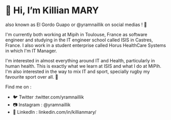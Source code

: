# 👋 Hi, I’m Killian MARY 
also known as El Gordo Guapo or @yramnaillik on social medias ! 🤳

I'm currently both working at Mipih in Toulouse, France as software engineer and studying in the IT engineer school called ISIS in Castres, France. I also work in a student enterprise called Horus HealthCare Systems in which I'm IT Manager.

I'm interested in almost everything around IT and Health, particularly in human health. This is exactly what we learn at ISIS and what I do at MiPih.
I'm also interested in the way to mix IT and sport, specially rugby my favourite sport over all. :football:

Find me on :

- 🐦 Twitter :twitter.com/yramnaillik
- 📷 Instagram : @yramnaillik
- 🔎 LinkedIn : linkedin.com/in/killianmary/


<!---
Yram-Naillik/Yram-Naillik is a ✨ special ✨ repository because its `README.md` (this file) appears on your GitHub profile.
You can click the Preview link to take a look at your changes.
--->
